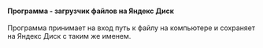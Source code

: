 #### Программа - загрузчик файлов на Яндекс Диск
Программа принимает на вход путь к файлу на компьютере и сохраняет на Яндекс Диск с таким же именем.
